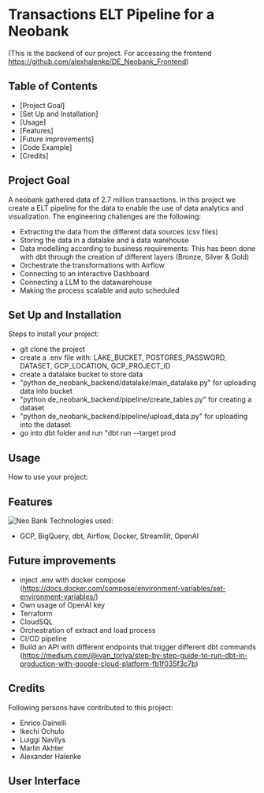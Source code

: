 # Transactions ELT Pipeline for a Neobank
(This is the backend of our project. For accessing the frontend https://github.com/alexhalenke/DE_Neobank_Frontend)

## Table of Contents
- [Project Goal]
- [Set Up and Installation]
- [Usage]
- [Features]
- [Future improvements]
- [Code Example]
- [Credits]
  
  
## Project Goal

A neobank gathered data of 2.7 million transactions. In this project we create a ELT pipeline for the data to enable the use of data analytics and visualization. 
The engineering challenges are the following: 
  - Extracting the data from the different data sources (csv files)
  - Storing the data in a datalake and a data warehouse
  - Data modelling according to business requirements: This has been done with dbt through the creation of different layers (Bronze, Silver & Gold)
  - Orchestrate the transformations with Airflow
  - Connecting to an interactive Dashboard 
  - Connecting a LLM to the datawarehouse
  - Making the process scalable and auto scheduled


## Set Up and Installation

Steps to install your project:
  - git clone the project
  - create a .env file with: LAKE_BUCKET, POSTGRES_PASSWORD, DATASET, GCP_LOCATION, GCP_PROJECT_ID
  - create a datalake bucket to store data
  - "python de_neobank_backend/datalake/main_datalake.py" for uploading data into bucket
  - "python de_neobank_backend/pipeline/create_tables.py" for creating a dataset
  - "python de_neobank_backend/pipeline/upload_data.py" for uploading into the dataset
  - go into dbt folder and run "dbt run --target prod
   

## Usage

How to use your project:


## Features

![Neo Bank](https://github.com/alexhalenke/DE_Neobank_Backend/assets/109359407/e7967894-8103-4b58-a960-b8af83acca6e)
Technologies used: 
  - GCP, BigQuery, dbt, Airflow, Docker, Streamllit, OpenAI


## Future improvements 
  - inject .env with docker compose (https://docs.docker.com/compose/environment-variables/set-environment-variables/)
  - Own usage of OpenAI key
  - Terraform
  - CloudSQL
  - Orchestration of extract and load process
  - CI/CD pipeline
  - Build an API with different endpoints that trigger different dbt commands (https://medium.com/@ivan_toriya/step-by-step-guide-to-run-dbt-in-production-with-google-cloud-platform-fb1f035f3c7b)
    

## Credits  
Following persons have contributed to this project:
  - Enrico Dainelli
  - Ikechi Ochulo
  - Luiggi Navilys
  - Marlin Akhter
  - Alexander Halenke


## User Interface



